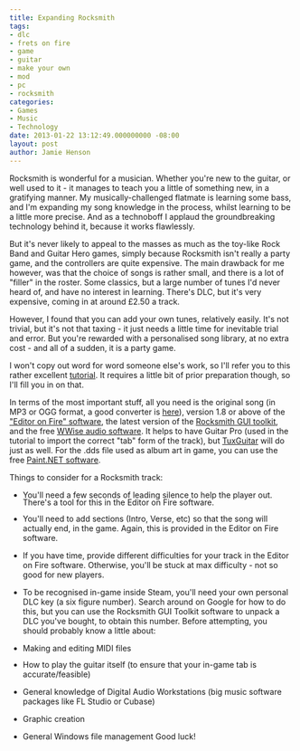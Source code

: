 ```yaml
---
title: Expanding Rocksmith
tags:
- dlc
- frets on fire
- game
- guitar
- make your own
- mod
- pc
- rocksmith
categories:
- Games
- Music
- Technology
date: 2013-01-22 13:12:49.000000000 -08:00
layout: post
author: Jamie Henson
---
```


Rocksmith is wonderful for a musician. Whether you're new to the guitar, or well used to it - it manages to teach you a little of something new, in a gratifying manner. My musically-challenged flatmate is learning some bass, and I'm expanding my song knowledge in the process, whilst learning to be a little more precise. And as a technoboff I applaud the groundbreaking technology behind it, because it works flawlessly.

But it's never likely to appeal to the masses as much as the toy-like Rock Band and Guitar Hero games, simply because Rocksmith isn't really a party game, and the controllers are quite expensive. The main drawback for me however, was that the choice of songs is rather small, and there is a lot of "filler" in the roster. Some classics, but a large number of tunes I'd never heard of, and have no interest in learning. There's DLC, but it's very expensive, coming in at around £2.50 a track.

<!-- more -->

However, I found that you can add your own tunes, relatively easily. It's not trivial, but it's not that taxing - it just needs a little time for inevitable trial and error. But you're rewarded with a personalised song library, at no extra cost - and all of a sudden, it is a party game.

I won't copy out word for word someone else's work, so I'll refer you to this rather excellent [tutorial](http://www.smithyanvil.com/RocksmithCustomGuide.html). It requires a little bit of prior preparation though, so I'll fill you in on that.

In terms of the most important stuff, all you need is the original song (in MP3 or OGG format, a good converter is [here](http://www.pcfreetime.com/)), version 1.8 or above of the ["Editor on Fire" software](http://www.fretsonfire.net/forums/viewtopic.php?t=50698), the latest version of the [Rocksmith GUI toolkit](http://code.google.com/p/rocksmith-custom-song-creator/), and the free [WWise audio software](http://www.audiokinetic.com/en/downloads). It helps to have Guitar Pro (used in the tutorial to import the correct "tab" form of the track), but [TuxGuitar](http://tuxguitar.herac.com.ar/) will do just as well. For the .dds file used as album art in game, you can use the free [Paint.NET software](http://www.getpaint.net/).

Things to consider for a Rocksmith track:

*   <span style="line-height: 13px;">You'll need a few seconds of leading silence to help the player out. There's a tool for this in the Editor on Fire software.</span>
*   You'll need to add sections (Intro, Verse, etc) so that the song will actually end, in the game. Again, this is provided in the Editor on Fire software.
*   If you have time, provide different difficulties for your track in the Editor on Fire software. Otherwise, you'll be stuck at max difficulty - not so good for new players.
*   To be recognised in-game inside Steam, you'll need your own personal DLC key (a six figure number). Search around on Google for how to do this, but you can use the Rocksmith GUI Toolkit software to unpack a DLC you've bought, to obtain this number.
Before attempting, you should probably know a little about:

*   <span style="line-height: 13px;">Making and editing MIDI files</span>
*   How to play the guitar itself (to ensure that your in-game tab is accurate/feasible)
*   General knowledge of Digital Audio Workstations (big music software packages like FL Studio or Cubase)
*   Graphic creation
*   General Windows file management
Good luck!